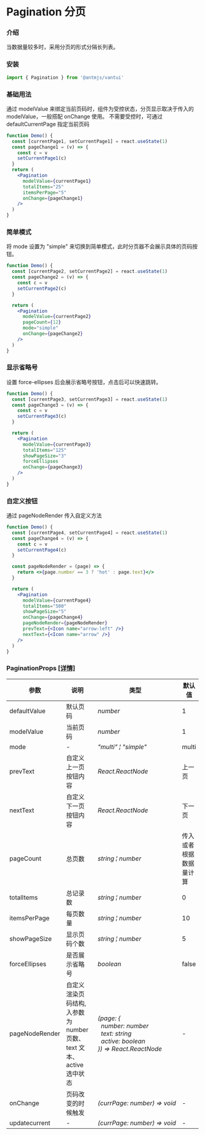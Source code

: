 # Pagination 分页

### 介绍

当数据量较多时，采用分页的形式分隔长列表。

### 安装

```javascript
import { Pagination } from '@antmjs/vantui'
```

### 基础用法

通过 modelValue 来绑定当前页码时，组件为受控状态，分页显示取决于传入的 modelValue，一般搭配 onChange 使用。
不需要受控时，可通过 defaultCurrentPage 指定当前页码

```jsx
function Demo() {
  const [currentPage1, setCurrentPage1] = react.useState(1)
  const pageChange1 = (v) => {
    const c = v
    setCurrentPage1(c)
  }
  return (
    <Pagination
      modelValue={currentPage1}
      totalItems="25"
      itemsPerPage="5"
      onChange={pageChange1}
    />
  )
}
```

### 简单模式

将 mode 设置为 "simple" 来切换到简单模式，此时分页器不会展示具体的页码按钮。

```jsx
function Demo() {
  const [currentPage2, setCurrentPage2] = react.useState(1)
  const pageChange2 = (v) => {
    const c = v
    setCurrentPage2(c)
  }

  return (
    <Pagination
      modelValue={currentPage2}
      pageCount={12}
      mode="simple"
      onChange={pageChange2}
    />
  )
}
```

### 显示省略号

设置 force-ellipses 后会展示省略号按钮，点击后可以快速跳转。

```jsx
function Demo() {
  const [currentPage3, setCurrentPage3] = react.useState(1)
  const pageChange3 = (v) => {
    const c = v
    setCurrentPage3(c)
  }

  return (
    <Pagination
      modelValue={currentPage3}
      totalItems="125"
      showPageSize="3"
      forceEllipses
      onChange={pageChange3}
    />
  )
}
```

### 自定义按钮

通过 pageNodeRender 传入自定义方法

```jsx
function Demo() {
  const [currentPage4, setCurrentPage4] = react.useState(1)
  const pageChange4 = (v) => {
    const c = v
    setCurrentPage4(c)
  }

  const pageNodeRender = (page) => {
    return <>{page.number == 3 ? 'hot' : page.text}</>
  }

  return (
    <Pagination
      modelValue={currentPage4}
      totalItems="500"
      showPageSize="5"
      onChange={pageChange4}
      pageNodeRender={pageNodeRender}
      prevText={<Icon name="arrow-left" />}
      nextText={<Icon name="arrow" />}
    />
  )
}
```

### PaginationProps [[详情]](https://github.com/AntmJS/vantui/tree/main/packages/vantui/types/pagination.d.ts)

| 参数           | 说明                                                                  | 类型                                                                                                                                                                                                                            | 默认值                 | 必填    |
| -------------- | --------------------------------------------------------------------- | ------------------------------------------------------------------------------------------------------------------------------------------------------------------------------------------------------------------------------- | ---------------------- | ------- |
| defaultValue   | 默认页码                                                              | _&nbsp;&nbsp;number<br/>_                                                                                                                                                                                                       | 1                      | `false` |
| modelValue     | 当前页码                                                              | _&nbsp;&nbsp;number<br/>_                                                                                                                                                                                                       | 1                      | `true`  |
| mode           | -                                                                     | _&nbsp;&nbsp;"multi"&nbsp;&brvbar;&nbsp;"simple"<br/>_                                                                                                                                                                          | multi                  | `false` |
| prevText       | 自定义上一页按钮内容                                                  | _&nbsp;&nbsp;React.ReactNode<br/>_                                                                                                                                                                                              | 上一页                 | `false` |
| nextText       | 自定义下一页按钮内容                                                  | _&nbsp;&nbsp;React.ReactNode<br/>_                                                                                                                                                                                              | 下一页                 | `false` |
| pageCount      | 总页数                                                                | _&nbsp;&nbsp;string&nbsp;&brvbar;&nbsp;number<br/>_                                                                                                                                                                             | 传入或者根据数据量计算 | `true`  |
| totalItems     | 总记录数                                                              | _&nbsp;&nbsp;string&nbsp;&brvbar;&nbsp;number<br/>_                                                                                                                                                                             | 0                      | `false` |
| itemsPerPage   | 每页数量                                                              | _&nbsp;&nbsp;string&nbsp;&brvbar;&nbsp;number<br/>_                                                                                                                                                                             | 10                     | `false` |
| showPageSize   | 显示页码个数                                                          | _&nbsp;&nbsp;string&nbsp;&brvbar;&nbsp;number<br/>_                                                                                                                                                                             | 5                      | `false` |
| forceEllipses  | 是否展示省略号                                                        | _&nbsp;&nbsp;boolean<br/>_                                                                                                                                                                                                      | false                  | `false` |
| pageNodeRender | 自定义渲染页码结构, 入参数为 number 页数、text 文本、 active 选中状态 | _&nbsp;&nbsp;(page:&nbsp;{<br/>&nbsp;&nbsp;&nbsp;&nbsp;number:&nbsp;number<br/>&nbsp;&nbsp;&nbsp;&nbsp;text:&nbsp;string<br/>&nbsp;&nbsp;&nbsp;&nbsp;active:&nbsp;boolean<br/>&nbsp;&nbsp;})&nbsp;=>&nbsp;React.ReactNode<br/>_ | -                      | `false` |
| onChange       | 页码改变的时候触发                                                    | _&nbsp;&nbsp;(currPage:&nbsp;number)&nbsp;=>&nbsp;void<br/>_                                                                                                                                                                    | -                      | `true`  |
| updatecurrent  | -                                                                     | _&nbsp;&nbsp;(currPage:&nbsp;number)&nbsp;=>&nbsp;void<br/>_                                                                                                                                                                    | -                      | `false` |

